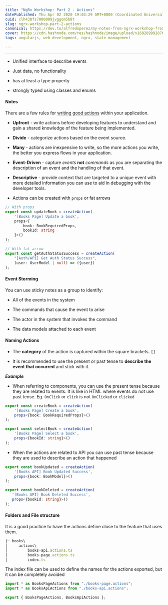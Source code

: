 ```yaml
---
title: "NgRx Workshop: Part 2 - Actions"
datePublished: Thu Apr 02 2020 19:03:29 GMT+0000 (Coordinated Universal Time)
cuid: clh438fs7000009jvggom5b8t
slug: ngrx-workshop-part-2-actions
canonical: https://dev.to/alfredoperez/my-notes-from-ngrx-workshop-from-ngconf-2020-part-2-actions-1ilh
cover: https://cdn.hashnode.com/res/hashnode/image/upload/v1682899928763/3b0e902f-66cd-48a2-92e7-655382382e48.png
tags: angularjs, web-development, ngrx, state-management

---
```


---

* Unified interface to describe events
    
* Just data, no functionality
    
* has at least a type property
    
* strongly typed using classes and enums
    

#### Notes

There are a few rules for [writing good actions](https://ngrx.io/guide/store/actions#writing-actions) within your application.

* **Upfront** - write actions before developing features to understand and gain a shared knowledge of the feature being implemented.
    
* **Divide** - categorize actions based on the event source.
    
* **Many** - actions are inexpensive to write, so the more actions you write, the better you express flows in your application.
    
* **Event-Driven** - capture *events* **not** *commands* as you are separating the description of an event and the handling of that event.
    
* **Descriptive** - provide context that are targeted to a unique event with more detailed information you can use to aid in debugging with the developer tools.
    

* Actions can be created with `props` or fat arrows
    

```typescript
// With props
export const updateBook = createAction(
    '[Books Page] Update a book',
    props<{
        book: BookRequiredProps,
        bookId: string
    }>()
);

// With fat arrow
export const getAuthStatusSuccess = createAction(
    "[Auth/API] Get Auth Status Success",
    (user: UserModel | null) => ({user})
);
```

#### Event Storming

You can use sticky notes as a group to identify:

* All of the events in the system
    
* The commands that cause the event to arise
    
* The actor in the system that invokes the command
    
* The data models attached to each event
    

#### Naming Actions

* The **category** of the action is captured within the square brackets. `[]`
    
* It is recommended to use the present or past tense to **describe the event that occurred** and stick with it.
    

***Example***

* When referring to components, you can use the present tense because they are related to events. It is like in HTML where events do not use past tense. Eg. `OnClick` or `click` is not `OnClicked` or `clicked`
    

```typescript
export const createBook = createAction(
    '[Books Page] Create a book',
    props<{book: BookRequiredProps}>()
);

export const selectBook = createAction(
    '[Books Page] Select a book',
    props<{bookId: string}>()
);
```

* When the actions are related to API you can use past tense because they are used to describe an action that happened
    

```typescript
export const bookUpdated = createAction(
    '[Books API] Book Updated Success',
    props<{book: BookModel}>()
);

export const bookDeleted = createAction(
   '[Books API] Book Deleted Success',
   props<{bookId: string}>()
);
```

#### Folders and File structure

It is a good practice to have the actions define close to the feature that uses them.

```typescript
├─ books\
│     actions\
│         books-api.actions.ts
│         books-page.actions.ts
│         index.ts
```

The index file can be used to define the names for the actions exported, but it can be completely avoided

```typescript
import * as BooksPageActions from "./books-page.actions";
import * as BooksApiActions from "./books-api.actions";

export { BooksPageActions, BooksApiActions };
```